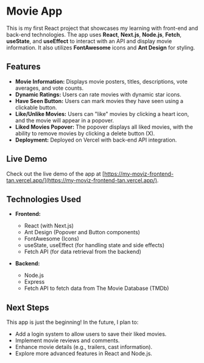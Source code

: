 # Movie App

This is my first React project that showcases my learning with front-end and back-end technologies. The app uses **React**, **Next.js**, **Node.js**, **Fetch**, **useState**, and **useEffect** to interact with an API and display movie information. It also utilizes **FontAwesome** icons and **Ant Design** for styling.

## Features

- **Movie Information:** Displays movie posters, titles, descriptions, vote averages, and vote counts.
- **Dynamic Ratings:** Users can rate movies with dynamic star icons.
- **Have Seen Button:** Users can mark movies they have seen using a clickable button.
- **Like/Unlike Movies:** Users can "like" movies by clicking a heart icon, and the movie will appear in a popover. 
- **Liked Movies Popover:** The popover displays all liked movies, with the ability to remove movies by clicking a delete button (X).
- **Deployment:** Deployed on Vercel with back-end API integration.

## Live Demo

Check out the live demo of the app at [https://my-moviz-frontend-tan.vercel.app/](https://my-moviz-frontend-tan.vercel.app/).

## Technologies Used

- **Frontend:**
  - React (with Next.js)
  - Ant Design (Popover and Button components)
  - FontAwesome (Icons)
  - useState, useEffect (for handling state and side effects)
  - Fetch API (for data retrieval from the backend)

- **Backend:**
  - Node.js
  - Express
  - Fetch API to fetch data from The Movie Database (TMDb)
  
## Next Steps

This app is just the beginning! In the future, I plan to:
- Add a login system to allow users to save their liked movies.
- Implement movie reviews and comments.
- Enhance movie details (e.g., trailers, cast information).
- Explore more advanced features in React and Node.js.


